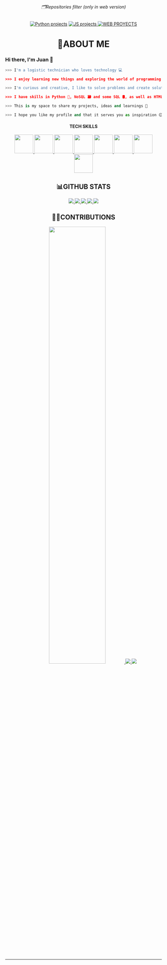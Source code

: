 <h6 align="center">🗂Repositories filter (only in web version)</h6>
<p align="center">
  <a href="https://github.com/Jesparzarom?tab=repositories&q=&type=&language=python&sort=">
    <img src="https://img.shields.io/badge/PYTHON_PROJECTS-blue?style=for-the-badge&logo=python&logoColor=yellow" alt="Python projects"></a>
  <a href="https://github.com/Jesparzarom?tab=repositories&q=&type=&language=javascript&sort=">
    <img src="https://img.shields.io/static/v1?label=&message=JS+projects&color=yellow&style=for-the-badge&logo=javascript&logoColor=black" alt="JS projects">
  </a>
  <a href="https://github.com/Jesparzarom?tab=repositories&q=&type=&language=html&sort=">
    <img src="https://img.shields.io/static/v1?label=&message=WEB+PROYECTS&color=orange&style=for-the-badge&logo=html5&logoColor=white" alt="WEB PROYECTS">
  </a>
</p>


<h1 align="center">👾ABOUT ME</h1>

### Hi there, I'm Juan 👋
```python
>>> I'm a logistic technician who loves technology 💻

>>> I enjoy learning new things and exploring the world of programming 🌎

>>> I'm curious and creative, I like to solve problems and create solutions 🧠

>>> I have skills in Python 🐍, NoSQL 🗃️ and some SQL 🛢️, as well as HTML, CSS and JavaScript 🌐

>>> This is my space to share my projects, ideas and learnings 🚀

>>> I hope you like my profile and that it serves you as inspiration 😊
```

<div align="center">
    <h4>TECH SKILLS</h4>
    <a href="#">
        <img src="https://cdn.jsdelivr.net/gh/devicons/devicon/icons/python/python-original-wordmark.svg" width=60/>
    </a>
    <a href="#">
        <img src="https://cdn.jsdelivr.net/gh/devicons/devicon/icons/javascript/javascript-plain.svg" width="60"/>   
    </a>
    <a href="#">
        <img src="https://cdn.jsdelivr.net/gh/devicons/devicon/icons/html5/html5-original-wordmark.svg" width="60"/>   
    </a>
    <a href="#">
        <img src="https://cdn.jsdelivr.net/gh/devicons/devicon/icons/css3/css3-original-wordmark.svg" width="60"/>   
    </a>
    <a href="#">
        <img src="https://cdn.jsdelivr.net/gh/devicons/devicon/icons/mysql/mysql-original-wordmark.svg" width="60"/>   
    </a>
    <a href="#">
        <img src="https://cdn.jsdelivr.net/gh/devicons/devicon/icons/mongodb/mongodb-original-wordmark.svg" width="60"/>   
    </a>
    <a href="#">
        <img src="https://cdn.jsdelivr.net/gh/devicons/devicon/icons/bootstrap/bootstrap-plain.svg" width="60"/>   
    </a>
    <a href="#">
        <img src="https://cdn.jsdelivr.net/gh/devicons/devicon/icons/vuejs/vuejs-original.svg" width="60"/>   
    </a>
</div>

<h2 align="center">📊GITHUB STATS</h2>

<p align="center">
  <a href="#">
    <img src="http://github-profile-summary-cards.vercel.app/api/cards/profile-details?username=Jesparzarom&theme=calm">
  <a/>
  <a href="#">
    <img src="http://github-profile-summary-cards.vercel.app/api/cards/repos-per-language?username=Jesparzarom&theme=calm">
  </a>
  <a href="#">
    <img src="http://github-profile-summary-cards.vercel.app/api/cards/most-commit-language?username=Jesparzarom&theme=calm">
  <a/>
  <a href="#">
    <img src="http://github-profile-summary-cards.vercel.app/api/cards/stats?username=Jesparzarom&theme=calm">
  <a/>
  <a href="#">
    <img src="http://github-profile-summary-cards.vercel.app/api/cards/productive-time?username=Jesparzarom&theme=calm&utcOffset=8">
  <a/>
</p>


<h2 align="center">🤝🏻CONTRIBUTIONS</h2>
<p align="center">
  <a href="https://github.com/Jesparzarom/python-docs-es">
    <img src="https://github-readme-stats.vercel.app/api/pin/?username=Jesparzarom&repo=python-docs-es&theme=onedark" width=60%>
  </a>
  <a href="https://github.com/Jesparzarom/OpenAIPy-fragments">
    <img src="https://github-readme-stats.vercel.app/api/pin/?username=Jesparzarom&repo=OpenAIPy-fragments&theme=onedark">
  </a>
  <a href="https://github.com/Jesparzarom/bebidrink_webpage">
    <img src="https://github-readme-stats.vercel.app/api/pin/?username=Jesparzarom&repo=bebidrink_webpage&theme=onedark">
  </a>
</p>
    
---
